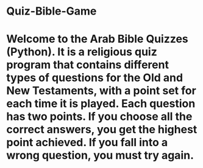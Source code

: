 # Quiz-Bible-Game
# Welcome to the Arab Bible Quizzes (Python). It is a religious quiz program that contains different types of questions for the Old and New Testaments, with a point set for each time it is played. Each question has two points. If you choose all the correct answers, you get the highest point achieved. If you fall into a wrong question, you must try again.
